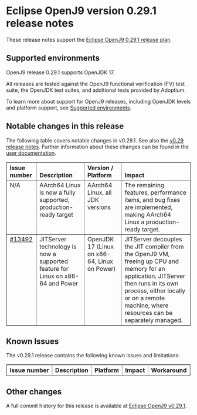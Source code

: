 <!--
* Copyright IBM Corp. and others 2021
*
* This program and the accompanying materials are made
* available under the terms of the Eclipse Public License 2.0
* which accompanies this distribution and is available at
* https://www.eclipse.org/legal/epl-2.0/ or the Apache
* License, Version 2.0 which accompanies this distribution and
* is available at https://www.apache.org/licenses/LICENSE-2.0.
*
* This Source Code may also be made available under the
* following Secondary Licenses when the conditions for such
* availability set forth in the Eclipse Public License, v. 2.0
* are satisfied: GNU General Public License, version 2 with
* the GNU Classpath Exception [1] and GNU General Public
* License, version 2 with the OpenJDK Assembly Exception [2].
*
* [1] https://www.gnu.org/software/classpath/license.html
* [2] https://openjdk.org/legal/assembly-exception.html
*
* SPDX-License-Identifier: EPL-2.0 OR Apache-2.0 OR GPL-2.0-only WITH Classpath-exception-2.0 OR GPL-2.0-only WITH OpenJDK-assembly-exception-1.0
-->

# Eclipse OpenJ9 version 0.29.1 release notes

These release notes support the [Eclipse OpenJ9 0.29.1 release plan](https://projects.eclipse.org/projects/technology.openj9/releases/0.29.1/plan).

## Supported environments

OpenJ9 release 0.29.1 supports OpenJDK 17.

All releases are tested against the OpenJ9 functional verification (FV) test suite, the OpenJDK test suites, and additional tests provided by Adoptium.

To learn more about support for OpenJ9 releases, including OpenJDK levels and platform support, see [Supported environments](https://eclipse.org/openj9/docs/openj9_support/index.html).

## Notable changes in this release

The following table covers notable changes in v0.29.1. See also the [v0.29 release notes](https://github.com/eclipse-openj9/openj9/blob/master/doc/release-notes/0.29/0.29.md).
Further information about these changes can be found in the [user documentation](https://www.eclipse.org/openj9/docs/version0.29.1/).

<table cellpadding="4" cellspacing="0" summary="" width="100%" rules="all" frame="border" border="1"><thead align="left">
<tr valign="bottom">
<th valign="bottom">Issue number</th>
<th valign="bottom">Description</th>
<th valign="bottom">Version / Platform</th>
<th valign="bottom">Impact</th>
</tr>
</thead>
<tbody>

<tr><td valign="top">N/A</td>
<td valign="top">AArch64 Linux is now a fully supported, production-ready target</td>
<td valign="top">AArch64 Linux, all JDK versions</td>
<td valign="top">The remaining features, performance items, and bug fixes are implemented, making AArch64 Linux a production-ready target.</td>
</tr>

<tr><td valign="top"><a href="https://github.com/eclipse-openj9/openj9/pull/13492">#13492</a></td>
<td valign="top">JITServer technology is now a supported feature for Linux on x86-64 and Power</td>
<td valign="top">OpenJDK 17 (Linux on x86-64, Linux on Power)</td>
<td valign="top">JITServer decouples the JIT compiler from the OpenJ9 VM, freeing up CPU and memory for an application. JITServer then runs in its own process, either locally or on a remote machine, where resources can be separately managed.</td>
</tr>

</tbody>
</table>

## Known Issues

The v0.29.1 release contains the following known issues and limitations:

<table cellpadding="4" cellspacing="0" summary="" width="100%" rules="all" frame="border" border="1">
<thead align="left">
<tr valign="bottom">
<th valign="bottom">Issue number</th>
<th valign="bottom">Description</th>
<th valign="bottom">Platform</th>
<th valign="bottom">Impact</th>
<th valign="bottom">Workaround</th>
</tr>
</thead>
<tbody>

</tbody>
</table>

## Other changes

A full commit history for this release is available at [Eclipse OpenJ9 v0.29.1](https://github.com/eclipse-openj9/openj9/releases/tag/openj9-0.29.1).
